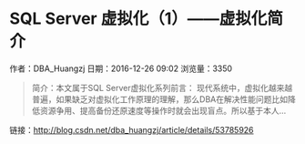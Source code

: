 # SQL Server 虚拟化（1）——虚拟化简介
作者：DBA_Huangzj
日期：2016-12-26 09:02
浏览量：3350
> 简介：本文属于SQL Server虚拟化系列前言：	现代系统中，虚拟化越来越普遍，如果缺乏对虚拟化工作原理的理解，那么DBA在解决性能问题比如降低资源争用、提高备份还原速度等操作时就会出现盲点。所以基于本人...

 链接：http://blog.csdn.net/dba_huangzj/article/details/53785926
